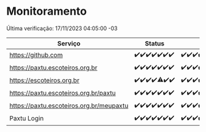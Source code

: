# Monitoramento

Última verificação: 17/11/2023 04:05:00 -03

|Serviço|Status|Últimas 24h|
|---|---|---|
|https://github.com|<span title="2023-11-10: OK=24">✔️</span><span title="2023-11-11: OK=24">✔️</span><span title="2023-11-12: OK=24">✔️</span><span title="2023-11-13: OK=24">✔️</span><span title="2023-11-14: OK=24">✔️</span><span title="2023-11-15: OK=24">✔️</span><span title="2023-11-16: OK=7">✔️</span>|<span title="16/11/2023 04:06:00 -03 : 200">✔️</span><span title="16/11/2023 05:08:00 -03 : 200">✔️</span><span title="16/11/2023 06:06:00 -03 : 200">✔️</span><span title="16/11/2023 07:06:00 -03 : 200">✔️</span><span title="16/11/2023 08:04:00 -03 : 200">✔️</span><span title="16/11/2023 09:11:00 -03 : 200">✔️</span><span title="16/11/2023 10:09:00 -03 : 200">✔️</span><span title="16/11/2023 11:06:00 -03 : 200">✔️</span><span title="16/11/2023 12:06:00 -03 : 200">✔️</span><span title="16/11/2023 13:08:00 -03 : 200">✔️</span><span title="16/11/2023 14:05:00 -03 : 200">✔️</span><span title="16/11/2023 15:08:00 -03 : 200">✔️</span><span title="16/11/2023 16:02:00 -03 : 200">✔️</span><span title="16/11/2023 17:06:00 -03 : 200">✔️</span><span title="16/11/2023 18:05:00 -03 : 200">✔️</span><span title="16/11/2023 19:05:00 -03 : 200">✔️</span><span title="16/11/2023 20:04:00 -03 : 200">✔️</span><span title="16/11/2023 21:30:00 -03 : 200">✔️</span><span title="16/11/2023 22:46:00 -03 : 200">✔️</span><span title="16/11/2023 23:20:00 -03 : 200">✔️</span><span title="17/11/2023 00:07:00 -03 : 200">✔️</span><span title="17/11/2023 01:07:00 -03 : 200">✔️</span><span title="17/11/2023 02:06:00 -03 : 200">✔️</span><span title="17/11/2023 03:08:00 -03 : 200">✔️</span><span title="17/11/2023 04:05:00 -03 : 200">✔️</span>|
|https://paxtu.escoteiros.org.br|<span title="2023-11-10: OK=24">✔️</span><span title="2023-11-11: OK=24">✔️</span><span title="2023-11-12: OK=24">✔️</span><span title="2023-11-13: OK=24">✔️</span><span title="2023-11-14: OK=24">✔️</span><span title="2023-11-15: OK=24">✔️</span><span title="2023-11-16: OK=7">✔️</span>|<span title="16/11/2023 04:06:00 -03 : 200">✔️</span><span title="16/11/2023 05:08:00 -03 : 200">✔️</span><span title="16/11/2023 06:06:00 -03 : 200">✔️</span><span title="16/11/2023 07:06:00 -03 : 200">✔️</span><span title="16/11/2023 08:04:00 -03 : 200">✔️</span><span title="16/11/2023 09:11:00 -03 : 200">✔️</span><span title="16/11/2023 10:09:00 -03 : 200">✔️</span><span title="16/11/2023 11:06:00 -03 : 200">✔️</span><span title="16/11/2023 12:06:00 -03 : 200">✔️</span><span title="16/11/2023 13:08:00 -03 : 200">✔️</span><span title="16/11/2023 14:05:00 -03 : 200">✔️</span><span title="16/11/2023 15:08:00 -03 : 200">✔️</span><span title="16/11/2023 16:02:00 -03 : 200">✔️</span><span title="16/11/2023 17:06:00 -03 : 200">✔️</span><span title="16/11/2023 18:05:00 -03 : 200">✔️</span><span title="16/11/2023 19:05:00 -03 : 200">✔️</span><span title="16/11/2023 20:04:00 -03 : 200">✔️</span><span title="16/11/2023 21:30:00 -03 : 200">✔️</span><span title="16/11/2023 22:46:00 -03 : 200">✔️</span><span title="16/11/2023 23:20:00 -03 : 200">✔️</span><span title="17/11/2023 00:07:00 -03 : 200">✔️</span><span title="17/11/2023 01:07:00 -03 : 200">✔️</span><span title="17/11/2023 02:06:00 -03 : 200">✔️</span><span title="17/11/2023 03:08:00 -03 : 200">✔️</span><span title="17/11/2023 04:05:00 -03 : 200">✔️</span>|
|https://escoteiros.org.br|<span title="2023-11-10: OK=24">✔️</span><span title="2023-11-11: OK=24">✔️</span><span title="2023-11-12: OK=24">✔️</span><span title="2023-11-13: OK=24">✔️</span><span title="2023-11-14: OK=23, Falhas=1">⚠️</span><span title="2023-11-15: OK=24">✔️</span><span title="2023-11-16: OK=7">✔️</span>|<span title="16/11/2023 04:06:00 -03 : 200">✔️</span><span title="16/11/2023 05:08:00 -03 : 200">✔️</span><span title="16/11/2023 06:06:00 -03 : 200">✔️</span><span title="16/11/2023 07:06:00 -03 : 200">✔️</span><span title="16/11/2023 08:04:00 -03 : 200">✔️</span><span title="16/11/2023 09:11:00 -03 : 200">✔️</span><span title="16/11/2023 10:09:00 -03 : 200">✔️</span><span title="16/11/2023 11:06:00 -03 : 200">✔️</span><span title="16/11/2023 12:06:00 -03 : 200">✔️</span><span title="16/11/2023 13:08:00 -03 : 200">✔️</span><span title="16/11/2023 14:05:00 -03 : 200">✔️</span><span title="16/11/2023 15:08:00 -03 : 200">✔️</span><span title="16/11/2023 16:02:00 -03 : 200">✔️</span><span title="16/11/2023 17:06:00 -03 : 200">✔️</span><span title="16/11/2023 18:05:00 -03 : 200">✔️</span><span title="16/11/2023 19:05:00 -03 : 200">✔️</span><span title="16/11/2023 20:04:00 -03 : 200">✔️</span><span title="16/11/2023 21:30:00 -03 : 200">✔️</span><span title="16/11/2023 22:46:00 -03 : 200">✔️</span><span title="16/11/2023 23:20:00 -03 : 200">✔️</span><span title="17/11/2023 00:07:00 -03 : 200">✔️</span><span title="17/11/2023 01:07:00 -03 : 200">✔️</span><span title="17/11/2023 02:06:00 -03 : 200">✔️</span><span title="17/11/2023 03:08:00 -03 : 200">✔️</span><span title="17/11/2023 04:05:00 -03 : 200">✔️</span>|
|https://paxtu.escoteiros.org.br/paxtu|<span title="2023-11-10: OK=24">✔️</span><span title="2023-11-11: OK=24">✔️</span><span title="2023-11-12: OK=24">✔️</span><span title="2023-11-13: OK=24">✔️</span><span title="2023-11-14: OK=24">✔️</span><span title="2023-11-15: OK=24">✔️</span><span title="2023-11-16: OK=7">✔️</span>|<span title="16/11/2023 04:06:00 -03 : 200">✔️</span><span title="16/11/2023 05:08:00 -03 : 200">✔️</span><span title="16/11/2023 06:06:00 -03 : 200">✔️</span><span title="16/11/2023 07:06:00 -03 : 200">✔️</span><span title="16/11/2023 08:04:00 -03 : 200">✔️</span><span title="16/11/2023 09:11:00 -03 : 200">✔️</span><span title="16/11/2023 10:09:00 -03 : 200">✔️</span><span title="16/11/2023 11:06:00 -03 : 200">✔️</span><span title="16/11/2023 12:06:00 -03 : 200">✔️</span><span title="16/11/2023 13:08:00 -03 : 200">✔️</span><span title="16/11/2023 14:05:00 -03 : 200">✔️</span><span title="16/11/2023 15:08:00 -03 : 200">✔️</span><span title="16/11/2023 16:02:00 -03 : 200">✔️</span><span title="16/11/2023 17:06:00 -03 : 200">✔️</span><span title="16/11/2023 18:05:00 -03 : 200">✔️</span><span title="16/11/2023 19:05:00 -03 : 200">✔️</span><span title="16/11/2023 20:04:00 -03 : 200">✔️</span><span title="16/11/2023 21:30:00 -03 : 200">✔️</span><span title="16/11/2023 22:46:00 -03 : 200">✔️</span><span title="16/11/2023 23:20:00 -03 : 200">✔️</span><span title="17/11/2023 00:07:00 -03 : 200">✔️</span><span title="17/11/2023 01:07:00 -03 : 200">✔️</span><span title="17/11/2023 02:06:00 -03 : 200">✔️</span><span title="17/11/2023 03:08:00 -03 : 200">✔️</span><span title="17/11/2023 04:05:00 -03 : 200">✔️</span>|
|https://paxtu.escoteiros.org.br/meupaxtu|<span title="2023-11-10: OK=24">✔️</span><span title="2023-11-11: OK=24">✔️</span><span title="2023-11-12: OK=24">✔️</span><span title="2023-11-13: OK=24">✔️</span><span title="2023-11-14: OK=24">✔️</span><span title="2023-11-15: OK=24">✔️</span><span title="2023-11-16: OK=7">✔️</span>|<span title="16/11/2023 04:06:00 -03 : 200">✔️</span><span title="16/11/2023 05:08:00 -03 : 200">✔️</span><span title="16/11/2023 06:06:00 -03 : 200">✔️</span><span title="16/11/2023 07:06:00 -03 : 200">✔️</span><span title="16/11/2023 08:04:00 -03 : 200">✔️</span><span title="16/11/2023 09:11:00 -03 : 200">✔️</span><span title="16/11/2023 10:09:00 -03 : 200">✔️</span><span title="16/11/2023 11:06:00 -03 : 200">✔️</span><span title="16/11/2023 12:06:00 -03 : 200">✔️</span><span title="16/11/2023 13:08:00 -03 : 200">✔️</span><span title="16/11/2023 14:05:00 -03 : 200">✔️</span><span title="16/11/2023 15:08:00 -03 : 200">✔️</span><span title="16/11/2023 16:02:00 -03 : 200">✔️</span><span title="16/11/2023 17:06:00 -03 : 200">✔️</span><span title="16/11/2023 18:05:00 -03 : 200">✔️</span><span title="16/11/2023 19:05:00 -03 : 200">✔️</span><span title="16/11/2023 20:04:00 -03 : 200">✔️</span><span title="16/11/2023 21:30:00 -03 : 200">✔️</span><span title="16/11/2023 22:46:00 -03 : 200">✔️</span><span title="16/11/2023 23:20:00 -03 : 200">✔️</span><span title="17/11/2023 00:07:00 -03 : 200">✔️</span><span title="17/11/2023 01:07:00 -03 : 200">✔️</span><span title="17/11/2023 02:06:00 -03 : 200">✔️</span><span title="17/11/2023 03:08:00 -03 : 200">✔️</span><span title="17/11/2023 04:05:00 -03 : 200">✔️</span>|
|Paxtu Login|<span title="2023-11-10: OK=24">✔️</span><span title="2023-11-11: OK=24">✔️</span><span title="2023-11-12: OK=24">✔️</span><span title="2023-11-13: OK=24">✔️</span><span title="2023-11-14: OK=24">✔️</span><span title="2023-11-15: OK=24">✔️</span><span title="2023-11-16: OK=7">✔️</span>|<span title="16/11/2023 04:06:00 -03 : 200">✔️</span><span title="16/11/2023 05:09:00 -03 : 200">✔️</span><span title="16/11/2023 06:06:00 -03 : 200">✔️</span><span title="16/11/2023 07:06:00 -03 : 200">✔️</span><span title="16/11/2023 08:04:00 -03 : 200">✔️</span><span title="16/11/2023 09:11:00 -03 : 200">✔️</span><span title="16/11/2023 10:09:00 -03 : 200">✔️</span><span title="16/11/2023 11:06:00 -03 : 200">✔️</span><span title="16/11/2023 12:06:00 -03 : 200">✔️</span><span title="16/11/2023 13:08:00 -03 : 200">✔️</span><span title="16/11/2023 14:05:00 -03 : 200">✔️</span><span title="16/11/2023 15:08:00 -03 : 200">✔️</span><span title="16/11/2023 16:02:00 -03 : 200">✔️</span><span title="16/11/2023 17:06:00 -03 : 200">✔️</span><span title="16/11/2023 18:05:00 -03 : 200">✔️</span><span title="16/11/2023 19:05:00 -03 : 200">✔️</span><span title="16/11/2023 20:04:00 -03 : 200">✔️</span><span title="16/11/2023 21:30:00 -03 : 200">✔️</span><span title="16/11/2023 22:46:00 -03 : 200">✔️</span><span title="16/11/2023 23:20:00 -03 : 200">✔️</span><span title="17/11/2023 00:07:00 -03 : 200">✔️</span><span title="17/11/2023 01:07:00 -03 : 200">✔️</span><span title="17/11/2023 02:06:00 -03 : 200">✔️</span><span title="17/11/2023 03:08:00 -03 : 200">✔️</span><span title="17/11/2023 04:05:00 -03 : 200">✔️</span>|
